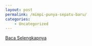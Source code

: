 ```yaml
---
layout: post
permalink: /mimpi-punya-sepatu-baru/
categories:
    - Uncategorized
---
```


[Baca Selengkapnya](/09)
